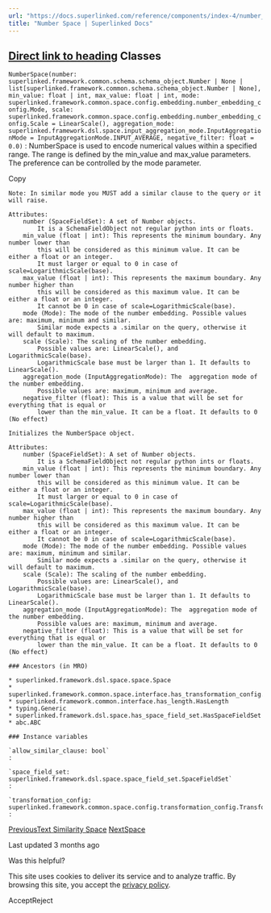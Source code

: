 ```yaml
---
url: "https://docs.superlinked.com/reference/components/index-4/number_space"
title: "Number Space | Superlinked Docs"
---
```


## [Direct link to heading](https://docs.superlinked.com/reference/components/index-4/number_space\#classes)    Classes

`NumberSpace(number: superlinked.framework.common.schema.schema_object.Number | None | list[superlinked.framework.common.schema.schema_object.Number | None], min_value: float | int, max_value: float | int, mode: superlinked.framework.common.space.config.embedding.number_embedding_config.Mode, scale: superlinked.framework.common.space.config.embedding.number_embedding_config.Scale = LinearScale(), aggregation_mode: superlinked.framework.dsl.space.input_aggregation_mode.InputAggregationMode = InputAggregationMode.INPUT_AVERAGE, negative_filter: float = 0.0)` : NumberSpace is used to encode numerical values within a specified range. The range is defined by the min\_value and max\_value parameters. The preference can be controlled by the mode parameter.

Copy

```inline-grid min-w-full grid-cols-[auto_1fr] [count-reset:line] print:whitespace-pre-wrap
Note: In similar mode you MUST add a similar clause to the query or it will raise.

Attributes:
    number (SpaceFieldSet): A set of Number objects.
        It is a SchemaFieldObject not regular python ints or floats.
    min_value (float | int): This represents the minimum boundary. Any number lower than
        this will be considered as this minimum value. It can be either a float or an integer.
        It must larger or equal to 0 in case of scale=LogarithmicScale(base).
    max_value (float | int): This represents the maximum boundary. Any number higher than
        this will be considered as this maximum value. It can be either a float or an integer.
        It cannot be 0 in case of scale=LogarithmicScale(base).
    mode (Mode): The mode of the number embedding. Possible values are: maximum, minimum and similar.
        Similar mode expects a .similar on the query, otherwise it will default to maximum.
    scale (Scale): The scaling of the number embedding.
        Possible values are: LinearScale(), and LogarithmicScale(base).
        LogarithmicScale base must be larger than 1. It defaults to LinearScale().
    aggregation_mode (InputAggregationMode): The  aggregation mode of the number embedding.
        Possible values are: maximum, minimum and average.
    negative_filter (float): This is a value that will be set for everything that is equal or
        lower than the min_value. It can be a float. It defaults to 0 (No effect)

Initializes the NumberSpace object.

Attributes:
    number (SpaceFieldSet): A set of Number objects.
        It is a SchemaFieldObject not regular python ints or floats.
    min_value (float | int): This represents the minimum boundary. Any number lower than
        this will be considered as this minimum value. It can be either a float or an integer.
        It must larger or equal to 0 in case of scale=LogarithmicScale(base).
    max_value (float | int): This represents the maximum boundary. Any number higher than
        this will be considered as this maximum value. It can be either a float or an integer.
        It cannot be 0 in case of scale=LogarithmicScale(base).
    mode (Mode): The mode of the number embedding. Possible values are: maximum, minimum and similar.
        Similar mode expects a .similar on the query, otherwise it will default to maximum.
    scale (Scale): The scaling of the number embedding.
        Possible values are: LinearScale(), and LogarithmicScale(base).
        LogarithmicScale base must be larger than 1. It defaults to LinearScale().
    aggregation_mode (InputAggregationMode): The  aggregation mode of the number embedding.
        Possible values are: maximum, minimum and average.
    negative_filter (float): This is a value that will be set for everything that is equal or
        lower than the min_value. It can be a float. It defaults to 0 (No effect)

### Ancestors (in MRO)

* superlinked.framework.dsl.space.space.Space
* superlinked.framework.common.space.interface.has_transformation_config.HasTransformationConfig
* superlinked.framework.common.interface.has_length.HasLength
* typing.Generic
* superlinked.framework.dsl.space.has_space_field_set.HasSpaceFieldSet
* abc.ABC

### Instance variables

`allow_similar_clause: bool`
:

`space_field_set: superlinked.framework.dsl.space.space_field_set.SpaceFieldSet`
:

`transformation_config: superlinked.framework.common.space.config.transformation_config.TransformationConfig[float, float]`
:
```

[PreviousText Similarity Space](https://docs.superlinked.com/reference/components/index-4/text_similarity_space) [NextSpace](https://docs.superlinked.com/reference/components/index-4/space)

Last updated 3 months ago

Was this helpful?

This site uses cookies to deliver its service and to analyze traffic. By browsing this site, you accept the [privacy policy](https://superlinked.com/policies/privacy-policy).

AcceptReject